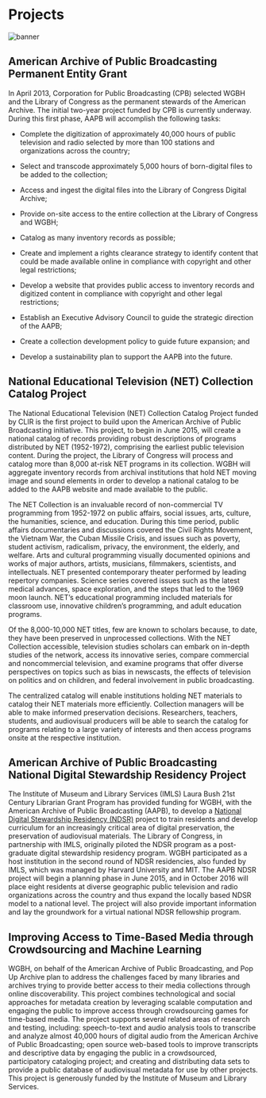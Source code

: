 # Projects

![banner](/page-banners/banner4.jpg)

## American Archive of Public Broadcasting Permanent Entity Grant

In April 2013, Corporation for Public Broadcasting (CPB) selected WGBH and the Library of Congress as the permanent stewards of the American Archive. The initial two-year project funded by CPB is currently underway. During this first phase, AAPB will accomplish the following tasks: 

- Complete the digitization of approximately 40,000 hours of public television and radio selected by more than 100 stations and organizations across the country;

- Select and transcode approximately 5,000 hours of born-digital files to be added to the collection;

- Access and ingest the digital files into the Library of Congress Digital Archive;

- Provide on-site access to the entire collection at the Library of Congress and WGBH;

- Catalog as many inventory records as possible;

- Create and implement a rights clearance strategy to identify content that could be made available online in compliance with copyright and other legal restrictions;

- Develop a website that provides public access to inventory records and digitized content in compliance with copyright and other legal restrictions;

- Establish an Executive Advisory Council to guide the strategic direction of the AAPB;

- Create a collection development policy to guide future expansion; and

- Develop a sustainability plan to support the AAPB into the future.

## National Educational Television (NET) Collection Catalog Project

The National Educational Television (NET) Collection Catalog Project funded by CLIR is the first project to build upon the American Archive of Public Broadcasting initiative. This project, to begin in June 2015, will create a national catalog of records providing robust descriptions of programs distributed by NET (1952-1972), comprising the earliest public television content. During the project, the Library of Congress will process and catalog more than 8,000 at-risk NET programs in its collection. WGBH will aggregate inventory records from archival institutions that hold NET moving image and sound elements in order to develop a national catalog to be added to the AAPB website and made available to the public. 

The NET Collection is an invaluable record of non-commercial TV programming from 1952-1972 on public affairs, social issues, arts, culture, the humanities, science, and education. During this time period, public affairs documentaries and discussions covered the Civil Rights Movement, the Vietnam War, the Cuban Missile Crisis, and issues such as poverty, student activism, radicalism, privacy, the environment, the elderly, and welfare. Arts and cultural programming visually documented opinions and works of major authors, artists, musicians, filmmakers, scientists, and intellectuals. NET presented contemporary theater performed by leading repertory companies. Science series covered issues such as the latest medical advances, space exploration, and the steps that led to the 1969 moon launch. NET’s educational programming included materials for classroom use, innovative children’s programming, and adult education programs. 

Of the 8,000-10,000 NET titles, few are known to scholars because, to date, they have been preserved in unprocessed collections. With the NET Collection accessible, television studies scholars can embark on in-depth studies of the network, access its innovative series, compare commercial and noncommercial television, and examine programs that offer diverse perspectives on topics such as bias in newscasts, the effects of television on politics and on children, and federal involvement in public broadcasting.

The centralized catalog will enable institutions holding NET materials to catalog their NET materials more efficiently. Collection managers will be able to make informed preservation decisions. Researchers, teachers, students, and audiovisual producers will be able to search the catalog for programs relating to a large variety of interests and then access programs onsite at the respective institution. 

## American Archive of Public Broadcasting National Digital Stewardship Residency Project
The Institute of Museum and Library Services (IMLS) Laura Bush 21st Century Librarian Grant Program has provided funding for WGBH, with the American Archive of Public Broadcasting (AAPB), to develop a [National Digital Stewardship Residency (NDSR)](http://ndsr.americanarchive.org/) project to train residents and develop curriculum for an increasingly critical area of digital preservation, the preservation of audiovisual materials. The Library of Congress, in partnership with IMLS, originally piloted the NDSR program as a post-graduate digital stewardship residency program. WGBH participated as a host institution in the second round of NDSR residencies, also funded by IMLS, which was managed by Harvard University and MIT. The AAPB NDSR project will begin a planning phase in June 2015, and in October 2016 will place eight residents at diverse geographic public television and radio organizations across the country and thus expand the locally based NDSR model to a national level. The project will also provide important information and lay the groundwork for a virtual national NDSR fellowship program.

## Improving Access to Time-Based Media through Crowdsourcing and Machine Learning
WGBH, on behalf of the American Archive of Public Broadcasting, and Pop Up Archive plan to address the challenges faced by many libraries and archives trying to provide better access to their media collections through online discoverability. This project combines technological and social approaches for metadata creation by leveraging scalable computation and engaging the public to improve access through crowdsourcing games for time-based media. The project supports several related areas of research and testing, including: speech-to-text and audio analysis tools to transcribe and analyze almost 40,000 hours of digital audio from the American Archive of Public Broadcasting; open source web-based tools to improve transcripts and descriptive data by engaging the public in a crowdsourced, participatory cataloging project; and creating and distributing data sets to provide a public database of audiovisual metadata for use by other projects. This project is generously funded by the Institute of Museum and Library Services.
